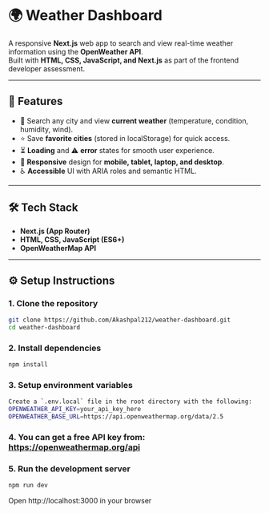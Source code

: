 # 🌍 Weather Dashboard

A responsive **Next.js** web app to search and view real-time weather information using the **OpenWeather API**.  
Built with **HTML, CSS, JavaScript, and Next.js** as part of the frontend developer assessment.

---

## 🚀 Features
- 🔎 Search any city and view **current weather** (temperature, condition, humidity, wind).
- ⭐ Save **favorite cities** (stored in localStorage) for quick access.
- ⏳ **Loading** and ⚠️ **error** states for smooth user experience.
- 📱 **Responsive** design for **mobile, tablet, laptop, and desktop**.
- ♿ **Accessible** UI with ARIA roles and semantic HTML.

---

## 🛠 Tech Stack
- **Next.js (App Router)**
- **HTML, CSS, JavaScript (ES6+)**
- **OpenWeatherMap API**

---

## ⚙️ Setup Instructions

### 1. Clone the repository
```bash
git clone https://github.com/Akashpal212/weather-dashboard.git
cd weather-dashboard
```

### 2. Install dependencies
```bash
npm install
```

### 3. Setup environment variables
```bash
Create a `.env.local` file in the root directory with the following:
OPENWEATHER_API_KEY=your_api_key_here
OPENWEATHER_BASE_URL=https://api.openweathermap.org/data/2.5
```

### 4. You can get a free API key from: https://openweathermap.org/api

### 5. Run the development server
```bash
npm run dev
```

Open http://localhost:3000 in your browser
